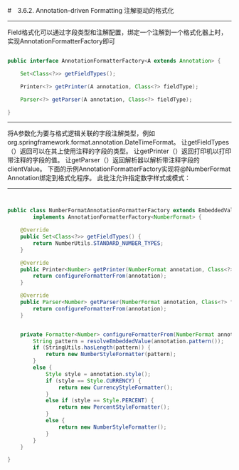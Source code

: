 #　3.6.2. Annotation-driven Formatting
注解驱动的格式化

---

Field格式化可以通过字段类型和注解配置，绑定一个注解到一个格式化器上时，实现AnnotationFormatterFactory即可

```java

public interface AnnotationFormatterFactory<A extends Annotation> {

	Set<Class<?>> getFieldTypes();

	Printer<?> getPrinter(A annotation, Class<?> fieldType);

	Parser<?> getParser(A annotation, Class<?> fieldType);

}

```
---
将A参数化为要与格式逻辑关联的字段注解类型，例如org.springframework.format.annotation.DateTimeFormat。 
让getFieldTypes（）返回可以在其上使用注释的字段的类型。 
让getPrinter（）返回打印机以打印带注释的字段的值。 
让getParser（）返回解析器以解析带注释字段的clientValue。
下面的示例AnnotationFormatterFactory实现将@NumberFormat Annotation绑定到格式化程序。 
此批注允许指定数字样式或模式：

---

```java


public class NumberFormatAnnotationFormatterFactory extends EmbeddedValueResolutionSupport
		implements AnnotationFormatterFactory<NumberFormat> {

	@Override
	public Set<Class<?>> getFieldTypes() {
		return NumberUtils.STANDARD_NUMBER_TYPES;
	}

	@Override
	public Printer<Number> getPrinter(NumberFormat annotation, Class<?> fieldType) {
		return configureFormatterFrom(annotation);
	}

	@Override
	public Parser<Number> getParser(NumberFormat annotation, Class<?> fieldType) {
		return configureFormatterFrom(annotation);
	}


	private Formatter<Number> configureFormatterFrom(NumberFormat annotation) {
		String pattern = resolveEmbeddedValue(annotation.pattern());
		if (StringUtils.hasLength(pattern)) {
			return new NumberStyleFormatter(pattern);
		}
		else {
			Style style = annotation.style();
			if (style == Style.CURRENCY) {
				return new CurrencyStyleFormatter();
			}
			else if (style == Style.PERCENT) {
				return new PercentStyleFormatter();
			}
			else {
				return new NumberStyleFormatter();
			}
		}
	}

}


```
